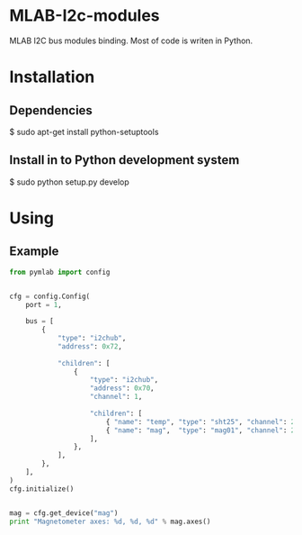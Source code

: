 MLAB-I2c-modules
================

MLAB I2C bus modules binding. Most of code is writen in Python. 


Installation
============


Dependencies
------------

  $ sudo apt-get install python-setuptools


Install in to Python development system
------------

  $ sudo python setup.py develop



Using
============

Example
-------

```python
from pymlab import config


cfg = config.Config(
	port = 1,
	
	bus = [
		{
		    "type": "i2chub",
		    "address": 0x72,
		    
		    "children": [
				{
					"type": "i2chub",
					"address": 0x70,
					"channel": 1,
					
					"children": [
						{ "name": "temp", "type": "sht25", "channel": 2, },
						{ "name": "mag",  "type": "mag01", "channel": 2, },
					],
				},
		    ],
		},
	],
)
cfg.initialize()


mag = cfg.get_device("mag")
print "Magnetometer axes: %d, %d, %d" % mag.axes()

```


